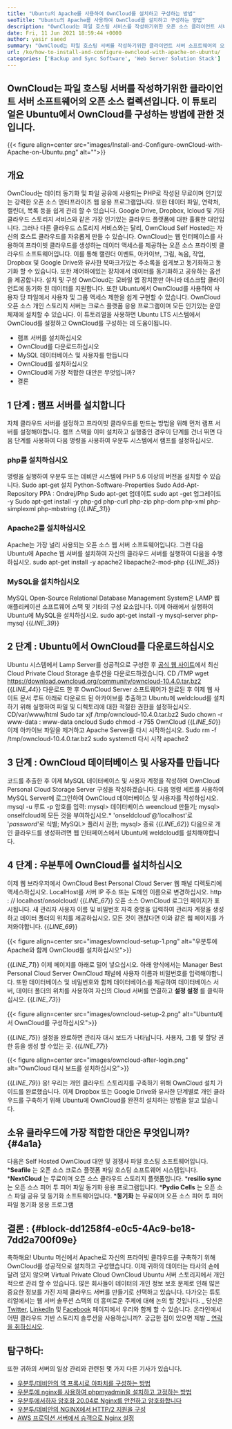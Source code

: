 ```yaml
---
title: "Ubuntu의 Apache를 사용하여 OwnCloud를 설치하고 구성하는 방법" 
seoTitle: "Ubuntu의 Apache를 사용하여 OwnCloud를 설치하고 구성하는 방법" 
description: "OwnCloud는 파일 호스팅 서비스를 작성하기위한 오픈 소스 클라이언트 서버 소프트웨어입니다. 이 튜토리얼에서는 Ubuntu에서 OwnCloud를 설치하고 구성하는 방법을 배울 것입니다." 
date: Fri, 11 Jun 2021 18:59:44 +0000
author: yasir saeed
summary: "OwnCloud는 파일 호스팅 서버를 작성하기위한 클라이언트 서버 소프트웨어의 오픈 소스 컬렉션입니다. 이 튜토리얼은 Ubuntu에서 OwnCloud를 구성하는 방법에 관한 것입니다." 
url: /ko/how-to-install-and-configure-owncloud-with-apache-on-ubuntu/
categories: ['Backup and Sync Software', 'Web Server Solution Stack']
---
```


## OwnCloud는 파일 호스팅 서버를 작성하기위한 클라이언트 서버 소프트웨어의 오픈 소스 컬렉션입니다. 이 튜토리얼은 Ubuntu에서 OwnCloud를 구성하는 방법에 관한 것입니다.

{{< figure align=center src="images/Install-and-Configure-ownCloud-with-Apache-on-Ubuntu.png" alt="">}}


## **개요** 
OwnCloud는 데이터 동기화 및 파일 공유에 사용되는 PHP로 작성된 무료이며 인기있는 강력한 오픈 소스 엔터프라이즈 웹 응용 프로그램입니다. 또한 데이터 파일, 연락처, 캘린더, 목록 등을 쉽게 관리 할 수 ​​있습니다. Google Drive, Dropbox, Icloud 및 기타 클라우드 스토리지 서비스와 같은 가장 인기있는 클라우드 플랫폼에 대한 훌륭한 대안입니다. 그러나 다른 클라우드 스토리지 서비스와는 달리, OwnCloud Self Hosted는 자신의 호스트 클라우드를 자유롭게 만들 수 있습니다.
OwnCloud는 웹 인터페이스를 사용하여 프라이빗 클라우드를 생성하는 데이터 액세스를 제공하는 오픈 소스 프라이빗 클라우드 소프트웨어입니다. 이를 통해 캘린더 이벤트, 아카이브, 그림, 녹음, 작업, Dropbox 및 Google Drive와 유사한 북마크가있는 주소록을 쉽게보고 동기화하고 동기화 할 수 있습니다. 또한 제어하에있는 장치에서 데이터를 동기화하고 공유하는 옵션을 제공합니다. 설치 및 구성 OwnCloud는 모바일 앱 장치뿐만 아니라 데스크탑 클라이언트에 동기화 된 데이터를 지원합니다. 또한 Ubuntu에서 OwnCloud를 사용하여 사용자 당 파일에서 사용자 및 그룹 액세스 제한을 쉽게 구현할 수 있습니다. OwnCloud 오픈 소스 개인 스토리지 서버는 크로스 플랫폼 응용 프로그램이며 모든 인기있는 운영 체제에 설치할 수 있습니다.
이 튜토리얼을 사용하면 Ubuntu LTS 시스템에서 OwnCloud를 설정하고 OwnCloud를 구성하는 데 도움이됩니다.
  * 램프 서버를 설치하십시오
  * OwnCloud를 다운로드하십시오
  * MySQL 데이터베이스 및 사용자를 만듭니다
  * OwnCloud를 설치하십시오
  * OwnCloud에 가장 적합한 대안은 무엇입니까?
  * 결론

## 1 단계 : 램프 서버를 설치합니다
자체 클라우드 서버를 설정하고 프라이빗 클라우드를 만드는 방법을 위해 먼저 램프 서버를 설정해야합니다. 램프 스택을 이미 설치하고 실행중인 경우이 단계를 건너 뛰면 다음 단계를 사용하여 다음 명령을 사용하여 우분투 시스템에서 램프를 설정하십시오.

### php를 설치하십시오
명령을 실행하여 우분투 또는 데비안 시스템에 PHP 5.6 이상의 버전을 설치할 수 있습니다.
Sudo apt-get 설치 Python-Software-Properties
Sudo Add-Apt-Repository PPA : Ondrej/Php
Sudo apt-get 업데이트
sudo apt -get 업그레이드 -y
Sudo apt-get install -y php-gd php-curl php-zip php-dom php-xml php-simplexml php-mbstring
{{_LINE_31_}}

### Apache2를 설치하십시오
Apache는 가장 널리 사용되는 오픈 소스 웹 서버 소프트웨어입니다. 그런 다음 Ubuntu에 Apache 웹 서버를 설치하여 자신의 클라우드 서버를 실행하여 다음을 수행하십시오.
sudo apt-get install -y apache2 libapache2-mod-php
{{_LINE_35_}}

### MySQL을 설치하십시오
MySQL Open-Source Relational Database Management System은 LAMP 웹 애플리케이션 소프트웨어 스택 및 기타의 구성 요소입니다. 이제 아래에서 실행하여 Ubuntu에 MySQL을 설치하십시오.
sudo apt-get install -y mysql-server php-mysql
{{_LINE_39_}}

## 2 단계 : Ubuntu에서 OwnCloud를 다운로드하십시오
Ubuntu 시스템에서 Lamp Server를 성공적으로 구성한 후 [공식 웹 사이트][1]에서 최신 Cloud Private Cloud Storage 솔루션을 다운로드하겠습니다.
CD /TMP
wget https://download.owncloud.org/community/owncloud-10.4.0.tar.bz2
{{_LINE_44_}}
다운로드 한 후 OwnCloud Server 소프트웨어가 완료된 후 이제 웹 사이트 문서 루트 아래로 다운로드 된 아카이브를 추출하고 Ubuntu에 weldcloud를 설치하기 위해 실행하여 파일 및 디렉토리에 대한 적절한 권한을 설정하십시오.
CD/var/www/html
Sudo tar xjf /tmp/owncloud-10.4.0.tar.bz2
Sudo chown -r www-data : www-data oncloud
Sudo chmod -r 755 OwnCloud
{{_LINE_50_}}
이제 아카이브 파일을 제거하고 Apache Server를 다시 시작하십시오.
Sudo rm -f /tmp/owncloud-10.4.0.tar.bz2
sudo systemctl 다시 시작 apache2

## 3 단계 : OwnCloud 데이터베이스 및 사용자를 만듭니다
코드를 추출한 후 이제 MySQL 데이터베이스 및 사용자 계정을 작성하여 OwnCloud Personal Cloud Storage Server 구성을 작성하겠습니다. 다음 명령 세트를 사용하여 MySQL Server에 로그인하여 OwnCloud 데이터베이스 및 사용자를 작성하십시오.
mysql -u 루트 -p
암호를 입력:
mysql> 데이터베이스 weencloud 만들기;
mysql> onselfcloud에 모든 것을 부여하십시오.* 'onseldcloud'@'localhost'로 '_password_'로 식별;
MySQL> 플러시 권한;
mysql> 종료
{{_LINE_62_}}
다음으로 개인 클라우드를 생성하려면 웹 인터페이스에서 Ubuntu에 weldcloud를 설치해야합니다.

## 4 단계 : 우분투에 OwnCloud를 설치하십시오
이제 웹 브라우저에서 OwnCloud Best Personal Cloud Server 웹 패널 디렉토리에 액세스하십시오. LocalHost를 서버 IP 주소 또는 도메인 이름으로 변경하십시오.
http : // localhost/onsolcloud/
{{_LINE_67_}}
오픈 소스 OwnCloud 로그인 페이지가 표시됩니다. 새 관리자 사용자 이름 및 비밀번호 자격 증명을 입력하여 관리자 계정을 생성하고 데이터 폴더의 위치를 ​​제공하십시오. 모든 것이 괜찮다면 이와 같은 웹 페이지를 가져와야합니다.
{{_LINE_69_}}

{{< figure align=center src="images/owncloud-setup-1.png" alt="우분투에 Apache와 함께 OwnCloud를 설치하십시오">}}

{{_LINE_71_}}
이제 페이지를 아래로 밀어 넣으십시오. 아래 양식에서는 Manager Best Personal Cloud Server OwnCloud 패널에 사용자 이름과 비밀번호를 입력해야합니다. 또한 데이터베이스 및 비밀번호와 함께 데이터베이스를 제공하여 데이터베이스 서버, 데이터 폴더의 위치를 ​​사용하여 자신의 Cloud 서버를 연결하고 **설정 설정** 를 클릭하십시오.
{{_LINE_73_}}

{{< figure align=center src="images/owncloud-setup-2.png" alt="Ubuntu에서 OwnCloud를 구성하십시오">}}

{{_LINE_75_}}
설정을 완료하면 관리자 대시 보드가 나타납니다. 사용자, 그룹 및 할당 권한 등을 생성 할 수있는 곳.
{{_LINE_77_}}

{{< figure align=center src="images/owncloud-after-login.png" alt="OwnCloud 대시 보드를 설치하십시오">}}

{{_LINE_79_}}
응! 우리는 개인 클라우드 스토리지를 구축하기 위해 OwnCloud 설치 가이드를 완료했습니다. 이제 Dropbox 또는 Google Drive와 유사한 단계별로 개인 클라우드를 구축하기 위해 Ubuntu에 OwnCloud를 완전히 설치하는 방법을 알고 있습니다.

## **소유 클라우드에 가장 적합한 대안은 무엇입니까?** {#4a1a}
다음은 Self Hosted OwnCloud 대안 및 경쟁사 파일 호스팅 소프트웨어입니다.
  ***Seafile** 는 오픈 소스 크로스 플랫폼 파일 호스팅 소프트웨어 시스템입니다.
  ***NextCloud** 는 무료이며 오픈 소스 클라우드 스토리지 플랫폼입니다.
  ***resilio sync** 는 오픈 소스 피어 투 피어 파일 동기화 응용 프로그램입니다.
  ***Pydio Cells** 는 오픈 소스 파일 공유 및 동기화 소프트웨어입니다.
  ***동기화** 는 무료이며 오픈 소스 피어 투 피어 파일 동기화 응용 프로그램

## **결론 :** {#block-dd1258f4-e0c5-4Ac9-be18-7dd2a700f09e}
축하해요! Ubuntu 머신에서 Apache로 자신의 프라이빗 클라우드를 구축하기 위해 OwnCloud를 성공적으로 설치하고 구성했습니다. 이제 귀하의 데이터는 타사의 손에 달려 있지 않으며 Virtual Private Cloud OwnCloud Ubuntu 서버 스토리지에서 개인적으로 관리 할 수 ​​있습니다. 많은 회사들이 데이터의 개인 정보 보호 문제로 인해 많은 중요한 정보를 가진 자체 클라우드 서버를 만들기로 선택하고 있습니다. 다가오는 튜토리얼에서는 웹 서버 솔루션 스택의 더 흥미로운 주제에 대해 논의 할 것입니다.
_ 당신은 [Twitter][2], [LinkedIn][3] 및 [Facebook][4] 페이지에서 우리와 함께 할 수 있습니다. 온라인에서 어떤 클라우드 기반 스토리지 솔루션을 사용하십니까?. 궁금한 점이 있으면 제발 _ [연락을 취하십시오][5].

## 탐구하다:
또한 귀하의 서버의 일상 관리와 관련된 몇 가지 다른 기사가 있습니다.
  * [우분투/데비안의 역 프록시로 아파치를 구성하는 방법][6]
  * [우분투에 nginx를 사용하여 phpmyadmin을 설치하고 고정하는 방법][7]
  * [우분투에서하자 암호화 20.04로 Nginx를 안전하고 암호화합니다][8]
  * [우분투/데비안의 NGINX에서 HTTP/2 지원을 구성][9]
  * [AWS 프로덕션 서버에서 승객으로 Nginx 설정][10]

  
[1]: https://owncloud.org/install/
[2]: https://twitter.com/containerize_co
[3]: https://www.linkedin.com/company/containerize/
[4]: http://facebook.com/containerize
[5]: mailto:yasir.saeed@aspose.com
[6]: https://blog.containerize.com/web-server-solution-stack/how-to-configure-apache-as-a-reverse-proxy-for-ubuntudebian/
[7]: https://blog.containerize.com/web-server-solution-stack/how-to-install-and-secure-phpmyadmin-with-nginx-on-ubuntu/
[8]: https://blog.containerize.com/web-server-solution-stack/how-to-secure-nginx-with-letsencrypt-on-ubuntu-20-04/
[9]: https://blog.containerize.com/web-server-solution-stack/how-to-configure-http2-support-in-nginx-on-ubuntudebian/
[10]: https://blog.containerize.com/web-server-solution-stack/how-to-setup-nginx-with-passenger-on-aws-production-server/
